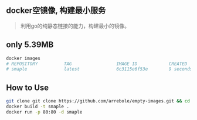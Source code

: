 ## docker空镜像, 构建最小服务
> 利用go的纯静态链接的能力，构建最小的镜像。

## only 5.39MB
```bash
docker images
# REPOSITORY          TAG                 IMAGE ID            CREATED              SIZE
# smaple              latest              6c3115e6f53e        9 seconds ago        5.39MB
```

## How to Use
```bash
git clone git clone https://github.com/arrebole/empty-images.git && cd empty-images
docker build -t smaple .
docker run -p 80:80 -d smaple 
```